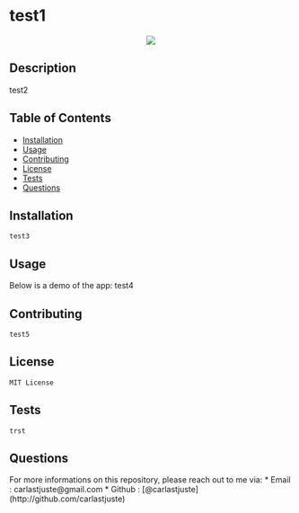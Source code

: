 # test1 
  <p align="center"><img src='https://img.shields.io/badge/license-MIT-blue.svg'</p>

## Description
  test2

## Table of Contents

  * [Installation](#installation)
  * [Usage](#usage)
  * [Contributing](#Contributing)
  * [License](#license)
  * [Tests](#license)
  * [Questions](#questions)

## Installation
    test3
  
## Usage
  Below is a demo of the app:
    test4

## Contributing
    test5

## License
    MIT License

  ## Tests
    trst
    
  ## Questions

<p>
  For more informations on this repository, please reach out to me via:
* Email : carlastjuste@gmail.com
* Github : [@carlastjuste](http://github.com/carlastjuste)
</p>

